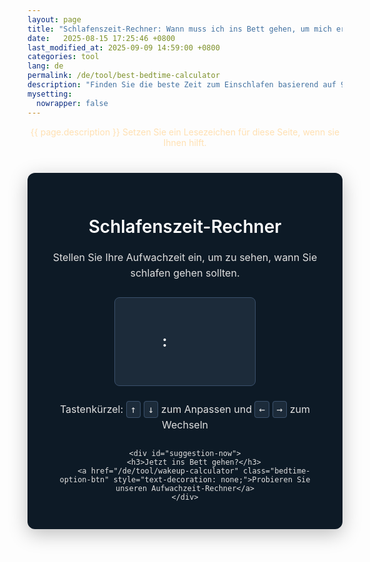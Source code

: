```yaml
---
layout: page
title: "Schlafenszeit-Rechner: Wann muss ich ins Bett gehen, um mich erholt zu fühlen?"
date:   2025-08-15 17:25:46 +0800
last_modified_at: 2025-09-09 14:59:00 +0800
categories: tool
lang: de
permalink: /de/tool/best-bedtime-calculator
description: "Finden Sie die beste Zeit zum Einschlafen basierend auf 90-minütigen Schlafzyklen. Es kann Ihnen helfen, erfrischt und energiegeladen aufzuwachen."
mysetting:
  nowrapper: false
---
```



<p style="text-align:center;color:#FFE0B2">{{ page.description }} Setzen Sie ein Lesezeichen für diese Seite, wenn sie Ihnen hilft.</p>
<style>
    #sleep-calculator-container {
        font-family: -apple-system, BlinkMacSystemFont, "Segoe UI", Roboto, Helvetica, Arial, sans-serif;
        max-width: 500px;
        margin: 40px auto;
        padding: 30px;
        border-radius: 12px;
        box-shadow: 0 8px 30px rgba(0,0,0,0.25);
        background: #0d1a26;
        color: #e0e0e0;
        text-align: center;
    }
    #sleep-calculator-container h1 {
        color: #ffffff;
        font-weight: 600;
        margin-bottom: 20px;
    }
    #sleep-calculator-container p {
        color: #e0e0e0;
        font-size: 16px;
        line-height: 1.6;
        margin-bottom: 25px;
    }
    #controls {
        display: flex;
        justify-content: center;
        align-items: center;
        gap: 15px;
        margin-bottom: 25px;
    }
    .custom-time-picker {
        display: flex;
        align-items: center;
        gap: 5px;
        padding: 10px;
        border-radius: 8px;
        background-color: #1c2b3a;
        border: 1px solid #3a506b;
        height: 120px;
    }
    .time-picker-separator {
        font-size: 24px;
        font-weight: bold;
        color: #ffffff;
    }
    .time-scroller {
        height: 100%;
        width: 60px;
        overflow: hidden;
        position: relative;
        cursor: ns-resize;
    }
    .scroller-list {
        text-align: center;
        position: absolute;
        top: 0;
        left: 0;
        width: 100%;
        transition: transform 0.15s ease-out;
    }
    .scroller-item {
        height: 40px;
        line-height: 40px;
        font-size: 18px;
        color: #8492a6;
        transition: all 0.2s;
    }
    .scroller-item.active {
        color: #00c7b4;
        font-weight: 600;
        font-size: 22px;
    }
    .scroller-overlay {
        position: absolute;
        top: 0;
        left: 0;
        width: 100%;
        height: 100%;
        background: linear-gradient(to bottom, #1c2b3a 0%, rgba(28,43,58,0) 40%, rgba(28,43,58,0) 60%, #1c2b3a 100%);
        pointer-events: none;
    }
    .scroller-selection {
        position: absolute;
        top: 50%;
        left: 0;
        width: 100%;
        height: 40px;
        transform: translateY(-50%);
        border-top: 1px solid #00c7b4;
        border-bottom: 1px solid #00c7b4;
        pointer-events: none;
    }
    .keyboard-hint {
        font-size: 14px;
        color: #8492a6;
        margin-top: 15px;
        text-align: center;
    }
    .keyboard-hint kbd {
        background-color: #1c2b3a;
        color: #e0e0e0;
        padding: 3px 6px;
        border-radius: 4px;
        font-family: monospace;
        border: 1px solid #3a506b;
    }
    #results-container {
        margin-top: 20px;
    }
    #results-title {
        font-size: 18px;
        font-weight: 500;
        color: #ffffff;
        margin-bottom: 15px;
    }
    #bedtime-options {
        display: flex;
        flex-wrap: wrap;
        justify-content: center;
        gap: 12px;
    }
    .bedtime {
        background-color: #00c7b4;
        color: #0d1a26;
        padding: 6px 12px;
        border-radius: 20px;
        font-size: 16px;
        font-weight: 600;
        display: flex;
        flex-direction: column;
        align-items: center;
        min-width: 100px;
    }
    .duration-annotation {
        font-size: 12px;
        color: #1c2b3a;
        margin-top: 2px;
        font-weight: 500;
    }
    #suggestion-now {
        margin-top: 10px;
        padding: 20px;
        border-radius: 8px;
    }
    #suggestion-now h3 {
        color: #00c7b4;
        font-weight: 600;
        margin-bottom: 20px;
        font-size: 18px;
    }
    #suggestion-now p {
        font-size: 15px;
        margin-bottom: 15px;
    }
    .btn {
        background-color: #00c7b4;
        color: #0d1a26;
        border: none;
        padding: 12px 24px;
        border-radius: 25px;
        font-size: 16px;
        font-weight: 600;
        cursor: pointer;
        transition: background-color 0.2s;
        margin-top: 15px;
        display: inline-block;
    }
    .btn:hover {
        background-color: #00a896;
    }

    .bedtime-option-btn {
        background-color: #1c2b3a;
        color: #00c7b4;
        border: 1px solid #00c7b4;
        padding: 10px 15px;
        border-radius: 20px;
        font-size: 14px;
        font-weight: 600;
        cursor: pointer;
        transition: all 0.2s;
    }
    .bedtime-option-btn:hover, .bedtime-option-btn.active {
        background-color: #00c7b4;
        color: #0d1a26;
    }
    
</style>

<div id="sleep-calculator-container">
    <h1>Schlafenszeit-Rechner</h1>
    <p>Stellen Sie Ihre Aufwachzeit ein, um zu sehen, wann Sie schlafen gehen sollten.</p>
    <div id="controls">
        <div class="custom-time-picker">
            <div class="time-scroller" id="hour-scroller"></div>
            <span class="time-picker-separator">:</span>
            <div class="time-scroller" id="minute-scroller"></div>
            <div class="time-scroller" id="ampm-scroller"></div>
        </div>
    </div>
    <p class="keyboard-hint">Tastenkürzel: <kbd>↑</kbd> <kbd>↓</kbd> zum Anpassen und <kbd>←</kbd> <kbd>→</kbd> zum Wechseln</p>
    <div id="results-container" style="display: none;">
        <h3 id="results-title">Um erfrischt um <span id="wake-up-time"></span> aufzuwachen, versuchen Sie, zu einer dieser Zeiten einzuschlafen: <small style="font-weight: normal;">(Beinhaltet 15 Minuten zum Einschlafen & 90-Minuten-Schlafzyklen)</small></h3>
        <div id="bedtime-options"></div>
        <div style="background-color: #1c2b3a; border-left: 5px solid #00c7b4; padding: 15px; margin: 20px 0 0 0; border-radius: 4px; color: #e0e0e0; font-size: 15px; text-align: left;">
          <p style="margin: 0 0 10px 0; font-weight: bold;"><span style="color: #ff6b6b;">❤</span> Rat der British Heart Foundation: <a href="https://www.bhf.org.uk/informationsupport/heart-matters-magazine/news/behind-the-headlines/sleep-time-and-heart-disease" target="_blank" style="color: #8492a6; text-decoration: none; font-size: 12px;">(mehr lesen)</a></p>
          <ul style="margin: 0; padding-left: 0; list-style-type: none;">
            <li style="margin-bottom: 10px; padding-left: 20px; position: relative;">
              <span style="position: absolute; left: 0; color: #00c7b4;">✔</span>
              Schlafen Sie zwischen <strong>22 und 23 Uhr</strong> für ein gesünderes Herz.
            </li>
            <li style="padding-left: 20px; position: relative;">
              <span style="position: absolute; left: 0; color: #00c7b4;">✔</span>
              Die meisten Erwachsenen sollten <strong>7 bis 9 Stunden</strong> Schlaf pro Nacht anstreben.
            </li>
          </ul>
        </div>
    </div>
    
    <div id="suggestion-now">
        <h3>Jetzt ins Bett gehen?</h3>
        <a href="/de/tool/wakeup-calculator" class="bedtime-option-btn" style="text-decoration: none;">Probieren Sie unseren Aufwachzeit-Rechner</a>
    </div>
</div>

<script>
    function formatTime(date) {
        let hours = date.getHours();
        let minutes = date.getMinutes();
        const ampm = hours >= 12 ? 'PM' : 'AM';
        hours = hours % 12;
        hours = hours ? hours : 12; // die Stunde '0' sollte '12' sein
        minutes = minutes < 10 ? '0' + minutes : minutes;
        // Für Deutsch ist das 24-Stunden-Format üblicher, aber wir behalten AM/PM für die Konsistenz des UI bei.
        if (ampm === 'PM') return hours + ':' + minutes + ' nachm.';
        return hours + ':' + minutes + ' vorm.';
    }

    function createScroller(containerId, items, prevScrollerId, nextScrollerId) {
        const container = document.getElementById(containerId);
        const list = document.createElement('div');
        list.className = 'scroller-list';
        
        const paddingItems = 1;
        for(let i=0; i<paddingItems; i++) {
            const el = document.createElement('div');
            el.className = 'scroller-item';
            list.appendChild(el);
        }

        items.forEach(item => {
            const el = document.createElement('div');
            el.className = 'scroller-item';
            el.textContent = item;
            list.appendChild(el);
        });

        for(let i=0; i<paddingItems; i++) {
            const el = document.createElement('div');
            el.className = 'scroller-item';
            list.appendChild(el);
        }

        container.appendChild(list);
        const overlay = document.createElement('div');
        overlay.className = 'scroller-overlay';
        container.appendChild(overlay);
        const selection = document.createElement('div');
        selection.className = 'scroller-selection';
        container.appendChild(selection);

        const itemHeight = 40;
        let currentIndex = 0;
        let realTranslateY = 0;

        function updateActive() {
            const listItems = list.children;
            for(let i=0; i<listItems.length; i++) {
                listItems[i].classList.remove('active');
            }
            listItems[currentIndex + paddingItems].classList.add('active');
            realTranslateY = -currentIndex * itemHeight;
            list.style.transition = 'transform 0.15s ease-out';
            list.style.transform = `translateY(${realTranslateY}px)`;
            calculateBedtimes();
        }

        let wheelingTimeout;
        container.addEventListener('wheel', e => {
            e.preventDefault();
            
            list.style.transition = 'none';
            realTranslateY -= e.deltaY * 0.5; // Empfindlichkeit anpassen

            const maxTranslateY = 0;
            const minTranslateY = -(items.length - 1) * itemHeight;
            realTranslateY = Math.max(minTranslateY, Math.min(maxTranslateY, realTranslateY));

            list.style.transform = `translateY(${realTranslateY}px)`;

            clearTimeout(wheelingTimeout);
            wheelingTimeout = setTimeout(() => {
                list.style.transition = 'transform 0.15s ease-out';
                currentIndex = Math.round(-realTranslateY / itemHeight);
                currentIndex = Math.max(0, Math.min(items.length - 1, currentIndex));
                updateActive();
            }, 150);
        });

        let isDragging = false;
        let startY;
        let startTranslateY;

        container.addEventListener('touchstart', e => {
            e.preventDefault();
            isDragging = true;
            startY = e.touches[0].clientY;
            startTranslateY = realTranslateY;
            list.style.transition = 'none';
        }, { passive: false });

        container.addEventListener('touchmove', e => {
            if (!isDragging) return;
            e.preventDefault();
            const deltaY = e.touches[0].clientY - startY;
            realTranslateY = startTranslateY + deltaY;
            
            const maxTranslateY = 0;
            const minTranslateY = -(items.length - 1) * itemHeight;
            realTranslateY = Math.max(minTranslateY, Math.min(maxTranslateY, realTranslateY));

            list.style.transform = `translateY(${realTranslateY}px)`;
        }, { passive: false });

        container.addEventListener('touchend', e => {
            if (!isDragging) return;
            isDragging = false;
            list.style.transition = 'transform 0.15s ease-out';
            
            const currentTransform = list.style.transform;
            const currentTranslateY = currentTransform ? parseFloat(currentTransform.replace('translateY(', '').replace('px)', '')) : 0;

            currentIndex = Math.round(-currentTranslateY / itemHeight);
            currentIndex = Math.max(0, Math.min(items.length - 1, currentIndex));
            updateActive();
        });

        // Tastatur- und Klick-Unterstützung
        container.tabIndex = 0; // Fokussierbar machen
        container.style.outline = 'none'; // Standard-Outline entfernen

        container.addEventListener('focus', () => {
            selection.style.borderColor = '#ffc107'; // Hervorheben bei Fokus
        });
        container.addEventListener('blur', () => {
            selection.style.borderColor = '#00c7b4'; // Zurücksetzen bei Blur
        });

        container.addEventListener('keydown', e => {
            if (e.key === 'ArrowUp') {
                e.preventDefault();
                currentIndex = Math.max(0, currentIndex - 1);
                updateActive();
            } else if (e.key === 'ArrowDown') {
                e.preventDefault();
                currentIndex = Math.min(items.length - 1, currentIndex + 1);
                updateActive();
            } else if (e.key === 'ArrowLeft') {
                e.preventDefault();
                if (prevScrollerId) document.getElementById(prevScrollerId).focus();
            } else if (e.key === 'ArrowRight') {
                e.preventDefault();
                if (nextScrollerId) document.getElementById(nextScrollerId).focus();
            }
        });

        if (containerId === 'ampm-scroller') {
            container.addEventListener('click', () => {
                currentIndex = (currentIndex + 1) % items.length;
                updateActive();
            });
        }

        function setValue(value) {
            const index = items.indexOf(value);
            if (index !== -1) {
                currentIndex = index;
                updateActive();
            }
        }
        
        function getValue() {
            return items[currentIndex];
        }

        return { setValue, getValue, updateActive };
    }

    const hours = Array.from({length: 12}, (_, i) => i + 1);
    const minutes = Array.from({length: 60}, (_, i) => i.toString().padStart(2, '0'));
    const ampm = ['AM', 'PM'];

    const hourScroller = createScroller('hour-scroller', hours, 'ampm-scroller', 'minute-scroller');
    const minuteScroller = createScroller('minute-scroller', minutes, 'hour-scroller', 'ampm-scroller');
    const ampmScroller = createScroller('ampm-scroller', ampm, 'minute-scroller', 'hour-scroller');

    function calculateBedtimes() {
        let hour = parseInt(hourScroller.getValue(), 10);
        let minute = parseInt(minuteScroller.getValue(), 10);
        const ampmVal = ampmScroller.getValue();

        if (isNaN(hour) || isNaN(minute)) {
            return;
        }
        
        if (ampmVal === 'PM' && hour < 12) {
            hour += 12;
        }
        if (ampmVal === 'AM' && hour === 12) {
            hour = 0;
        }

        const wakeUpDate = new Date();
        wakeUpDate.setHours(hour, minute, 0, 0);

        const resultsContainer = document.getElementById('results-container');
        const resultsTitle = document.getElementById('results-title');
        const bedtimeOptionsContainer = document.getElementById('bedtime-options');

        if (!resultsContainer || !resultsTitle || !bedtimeOptionsContainer) return;

        document.getElementById('wake-up-time').textContent = formatTime(wakeUpDate).replace(' nachm.', '').replace(' vorm.', '');
        resultsContainer.style.display = 'block';

        bedtimeOptionsContainer.innerHTML = '';

        const sleepOnsetMinutes = 15;
        const sleepCycleMinutes = 90;
        const numberOfCycles = 6;
        const bedtimes = [];

        let bedtime = new Date(wakeUpDate.getTime());

        for (let i = 0; i < numberOfCycles; i++) {
            bedtime.setMinutes(bedtime.getMinutes() - sleepCycleMinutes);
            let finalBedtime = new Date(bedtime.getTime());
            finalBedtime.setMinutes(finalBedtime.getMinutes() - sleepOnsetMinutes);
            
            const cycles = i + 1;
            const durationHours = Math.floor((cycles * sleepCycleMinutes) / 60);
            const durationMinutes = (cycles * sleepCycleMinutes) % 60;
            let durationText = `${durationHours}h`;
            if (durationMinutes > 0) {
                durationText += ` ${durationMinutes}m`;
            }

            bedtimes.push({time: finalBedtime, duration: durationText});
        }

        bedtimes.sort((a, b) => a.time - b.time);

        bedtimes.forEach(bt => {
            const bedtimeElement = document.createElement('div');
            bedtimeElement.className = 'bedtime';
            
            const timeSpan = document.createElement('span');
            timeSpan.textContent = formatTime(bt.time);
            
            const durationSpan = document.createElement('span');
            durationSpan.className = 'duration-annotation';
            durationSpan.textContent = `(${bt.duration} Schlaf)`;

            bedtimeElement.appendChild(timeSpan);
            bedtimeElement.appendChild(durationSpan);
            bedtimeOptionsContainer.appendChild(bedtimeElement);
        });
    }

    

    function setInitialTime() {
        const now = new Date();
        now.setHours(now.getHours() + 9);
        now.setMinutes(now.getMinutes() + 30);

        let initialHour = now.getHours();
        const initialMinute = now.getMinutes();
        const initialAmpm = initialHour >= 12 ? 'PM' : 'AM';

        initialHour = initialHour % 12;
        initialHour = initialHour ? initialHour : 12;

        hourScroller.setValue(initialHour);
        minuteScroller.setValue(initialMinute.toString().padStart(2, '0'));
        ampmScroller.setValue(initialAmpm);

        document.getElementById('hour-scroller').focus();
    }

    setInitialTime();
</script>
